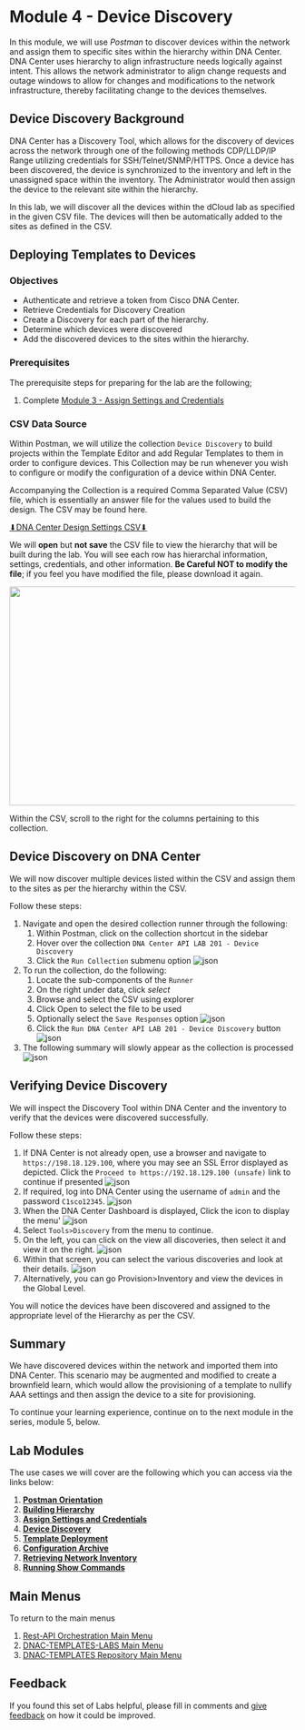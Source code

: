 # Module 4 - Device Discovery
In this module, we will use *Postman* to discover devices within the network and assign them to specific sites within the hierarchy within DNA Center. DNA Center uses hierarchy to align infrastructure needs logically against intent. This allows the network administrator to align change requests and outage windows to allow for changes and modifications to the network infrastructure, thereby facilitating change to the devices themselves.

## Device Discovery Background
DNA Center has a Discovery Tool, which allows for the discovery of devices across the network through one of the following methods CDP/LLDP/IP Range utilizing credentials for SSH/Telnet/SNMP/HTTPS. Once a device has been discovered, the device is synchronized to the inventory and left in the unassigned space within the inventory. The Administrator would then assign the device to the relevant site within the hierarchy. 

In this lab, we will discover all the devices within the dCloud lab as specified in the given CSV file. The devices will then be automatically added to the sites as defined in the CSV.

## Deploying Templates to Devices
### Objectives
- Authenticate and retrieve a token from Cisco DNA Center.
- Retrieve Credentials for Discovery Creation
- Create a Discovery for each part of the hierarchy.
- Determine which devices were discovered
- Add the discovered devices to the sites within the hierarchy.

### Prerequisites
The prerequisite steps for preparing for the lab are the following;
1. Complete [Module 3 - Assign Settings and Credentials](./module3-settings.md)

### CSV Data Source
Within Postman, we will utilize the collection `Device Discovery` to build projects within the Template Editor and add Regular Templates to them in order to configure devices. This Collection may be run whenever you wish to configure or modify the configuration of a device within DNA Center. 

Accompanying the Collection is a required Comma Separated Value (CSV) file, which is essentially an answer file for the values used to build the design. The CSV may be found here. 

<a href="https://minhaskamal.github.io/DownGit/#/home?url=https://github.com/kebaldwi/DNAC-TEMPLATES/tree/master/LABS/LAB-I-Rest-API-Orchestration/csv/DNAC-Design-Settings.csv" target="_blank">⬇︎DNA Center Design Settings CSV⬇︎</a>

We will **open** but **not save** the CSV file to view the hierarchy that will be built during the lab. You will see each row has hierarchal information, settings, credentials, and other information. **Be Careful NOT to modify the file**; if you feel you have modified the file, please download it again.

<p align="center"><img src="./images/csv.png" width="800" height="385"></p>

Within the CSV, scroll to the right for the columns pertaining to this collection.

## Device Discovery on DNA Center 
We will now discover multiple devices listed within the CSV and assign them to the sites as per the hierarchy within the CSV.

Follow these steps:

1. Navigate and open the desired collection runner through the following:
   1. Within Postman, click on the collection shortcut in the sidebar
   2. Hover over the collection `DNA Center API LAB 201 - Device Discovery`
   3. Click the `Run Collection` submenu option
      ![json](./images/Postman-Collection-Discovery.png?raw=true "Import JSON")
2. To run the collection, do the following:
   1. Locate the sub-components of the `Runner`
   2. On the right under data, click *select* 
   3. Browse and select the CSV using explorer
   4. Click Open to select the file to be used
   5. Optionally select the `Save Responses` option
      ![json](./images/Postman-Collection-Discovery-Run-CSV.png?raw=true "Import JSON")
   6. Click  the `Run DNA Center API LAB 201 - Device Discovery` button
      ![json](./images/Postman-Collection-Discovery-Runner.png?raw=true "Import JSON")
3. The following summary will slowly appear as the collection is processed
   ![json](./images/Postman-Collection-Discovery-Summary.png?raw=true "Import JSON")

## Verifying Device Discovery 
We will inspect the Discovery Tool within DNA Center and the inventory to verify that the devices were discovered successfully.

Follow these steps:

1. If DNA Center is not already open, use a browser and navigate to `https://198.18.129.100`, where you may see an SSL Error displayed as depicted. Click the `Proceed to https://192.18.129.100 (unsafe)` link to continue if presented
![json](./images/DNAC-SSLERROR.png?raw=true "Import JSON")
2. If required, log into DNA Center using the username of `admin` and the password `C1sco12345`.
![json](./images/DNAC-Login.png?raw=true "Import JSON")
3. When the DNA Center Dashboard is displayed, Click the  icon to display the menu'
![json](./images/DNAC-Menu.png?raw=true "Import JSON")
4. Select `Tools>Discovery` from the menu to continue.
5. On the left, you can click on the view all discoveries, then select it and view it on the right. 
![json](./images/DNAC-Menu-Discovery.gif?raw=true "Import JSON")
6. Within that screen, you can select the various discoveries and look at their details.
![json](./images/DNAC-TemplateEditor-Discovery-Verify.gif?raw=true "Import JSON")
7. Alternatively, you can go Provision>Inventory and view the devices in the Global Level.

You will notice the devices have been discovered and assigned to the appropriate level of the Hierarchy as per the CSV.

## Summary
We have discovered devices within the network and imported them into DNA Center. This scenario may be augmented and modified to create a brownfield learn, which would allow the provisioning of a template to nullify AAA settings and then assign the device to a site for provisioning.

To continue your learning experience, continue on to the next module in the series, module 5, below.

## Lab Modules
The use cases we will cover are the following which you can access via the links below:

1. [**Postman Orientation**](./module1-postman.md)
2. [**Building Hierarchy**](./module2-hierarchy.md)
3. [**Assign Settings and Credentials**](./module3-settings.md)
4. [**Device Discovery**](./module4-discovery.md)
5. [**Template Deployment**](./module5-templates.md)
6. [**Configuration Archive**](./module6-archive.md)
7. [**Retrieving Network Inventory**](./module7-inventory.md)
8. [**Running Show Commands**](./module8-commands.md)

## Main Menus
To return to the main menus
1. [Rest-API Orchestration Main Menu](./README.md)
2. [DNAC-TEMPLATES-LABS Main Menu](../README.md)
3. [DNAC-TEMPLATES Repository Main Menu](.../README.md)

## Feedback
If you found this set of Labs helpful, please fill in comments and [give feedback](https://app.smartsheet.com/b/form/f75ce15c2053435283a025b1872257fe) on how it could be improved.